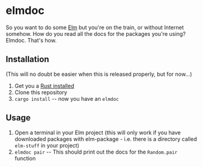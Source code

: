 # elmdoc

So you want to do some [Elm](http://elm-lang.org/) but you're on the train, or
without Internet somehow. How do you read all the docs for the packages you're
using? Elmdoc. That's how.

## Installation

(This will no doubt be easier when this is released properly, but for now...)

1. Get you a [Rust installed](https://rustup.rs/)
2. Clone this repository
3. `cargo install` -- now you have an `elmdoc`

## Usage

1. Open a terminal in your Elm project (this will only work if you have downloaded packages with elm-package - i.e. there is a directory called `elm-stuff` in your project)
2. `elmdoc pair` -- This should print out the docs for the `Random.pair` function
